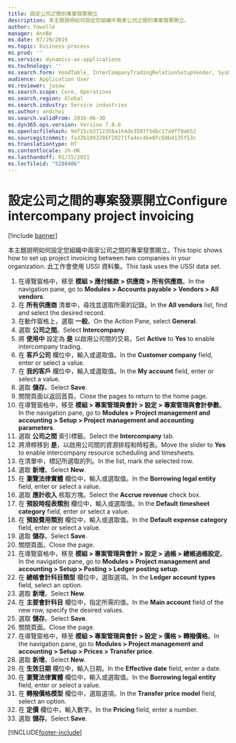 ```yaml
---
title: 設定公司之間的專案發票開立
description: 本主題說明如何設定您組織中兩家公司之間的專案發票開立。
author: Yowelle
manager: AnnBe
ms.date: 07/29/2019
ms.topic: business-process
ms.prod: ''
ms.service: dynamics-ax-applications
ms.technology: ''
ms.search.form: VendTable, InterCompanyTradingRelationSetupVendor, SysDataAreaSelectLookup, ProjParameters, ProjPosting, ProjTransferPrice
audience: Application User
ms.reviewer: josaw
ms.search.scope: Core, Operations
ms.search.region: Global
ms.search.industry: Service industries
ms.author: andchoi
ms.search.validFrom: 2016-06-30
ms.dyn365.ops.version: Version 7.0.0
ms.openlocfilehash: 9df15cb3712356a164de3507f5dbc17a9ff9a652
ms.sourcegitcommit: fa32b1893286f20271fa4ec4be8fc68bd135f53c
ms.translationtype: HT
ms.contentlocale: zh-HK
ms.lasthandoff: 02/15/2021
ms.locfileid: "5288406"
---
```

# <a name="configure-intercompany-project-invoicing"></a><span data-ttu-id="94537-103">設定公司之間的專案發票開立</span><span class="sxs-lookup"><span data-stu-id="94537-103">Configure intercompany project invoicing</span></span>

[!include [banner](../../includes/banner.md)]

<span data-ttu-id="94537-104">本主題說明如何設定您組織中兩家公司之間的專案發票開立。</span><span class="sxs-lookup"><span data-stu-id="94537-104">This topic shows how to set up project invoicing between two companies in your organization.</span></span> <span data-ttu-id="94537-105">此工作會使用 USSI 資料集。</span><span class="sxs-lookup"><span data-stu-id="94537-105">This task uses the USSI data set.</span></span>

1. <span data-ttu-id="94537-106">在導覽窗格中，移至 **模組 > 應付帳款 > 供應商 > 所有供應商**。</span><span class="sxs-lookup"><span data-stu-id="94537-106">In the navigation pane, go to **Modules > Accounts payable > Vendors > All vendors**.</span></span>
2. <span data-ttu-id="94537-107">在 **所有供應商** 清單中，尋找並選取所需的記錄。</span><span class="sxs-lookup"><span data-stu-id="94537-107">In the **All vendors** list, find and select the desired record.</span></span>
3. <span data-ttu-id="94537-108">在動作窗格上，選取 **一般**。</span><span class="sxs-lookup"><span data-stu-id="94537-108">On the Action Pane, select **General**.</span></span>
4. <span data-ttu-id="94537-109">選取 **公司之間**。</span><span class="sxs-lookup"><span data-stu-id="94537-109">Select **Intercompany**.</span></span>
5. <span data-ttu-id="94537-110">將 **使用中** 設定為 **是** 以啟用公司間的交易。</span><span class="sxs-lookup"><span data-stu-id="94537-110">Set **Active** to **Yes** to enable intercompany trading.</span></span>
6. <span data-ttu-id="94537-111">在 **客戶公司** 欄位中，輸入或選取值。</span><span class="sxs-lookup"><span data-stu-id="94537-111">In the **Customer company** field, enter or select a value.</span></span>
7. <span data-ttu-id="94537-112">在 **我的客戶** 欄位中，輸入或選取值。</span><span class="sxs-lookup"><span data-stu-id="94537-112">In the **My account** field, enter or select a value.</span></span>
8. <span data-ttu-id="94537-113">選取 **儲存**。</span><span class="sxs-lookup"><span data-stu-id="94537-113">Select **Save**.</span></span>
9. <span data-ttu-id="94537-114">關閉頁面以返回首頁。</span><span class="sxs-lookup"><span data-stu-id="94537-114">Close the pages to return to the home page.</span></span>
10. <span data-ttu-id="94537-115">在導覽窗格中，移至 **模組 > 專案管理與會計 > 設定 > 專案管理與會計參數**。</span><span class="sxs-lookup"><span data-stu-id="94537-115">In the navigation pane, go to **Modules > Project management and accounting > Setup > Project management and accounting parameters**.</span></span>
11. <span data-ttu-id="94537-116">選取 **公司之間** 索引標籤。</span><span class="sxs-lookup"><span data-stu-id="94537-116">Select the **Intercompany** tab.</span></span>
12. <span data-ttu-id="94537-117">將滑桿移到 **是**，以啟用公司間的資源排程和時程表。</span><span class="sxs-lookup"><span data-stu-id="94537-117">Move the slider to **Yes** to enable intercompany resource scheduling and timesheets.</span></span>
13. <span data-ttu-id="94537-118">在清單中，標記所選取的列。</span><span class="sxs-lookup"><span data-stu-id="94537-118">In the list, mark the selected row.</span></span>
14. <span data-ttu-id="94537-119">選取 **新增**。</span><span class="sxs-lookup"><span data-stu-id="94537-119">Select **New**.</span></span>
15. <span data-ttu-id="94537-120">在 **瀏覽法律實體** 欄位中，輸入或選取值。</span><span class="sxs-lookup"><span data-stu-id="94537-120">In the **Borrowing legal entity** field, enter or select a value.</span></span>
16. <span data-ttu-id="94537-121">選取 **應計收入** 核取方塊。</span><span class="sxs-lookup"><span data-stu-id="94537-121">Select the **Accrue revenue** check box.</span></span>
17. <span data-ttu-id="94537-122">在 **預設時程表類別** 欄位中，輸入或選取值。</span><span class="sxs-lookup"><span data-stu-id="94537-122">In the **Default timesheet category** field, enter or select a value.</span></span>
18. <span data-ttu-id="94537-123">在 **預設費用類別** 欄位中，輸入或選取值。</span><span class="sxs-lookup"><span data-stu-id="94537-123">In the **Default expense category** field, enter or select a value.</span></span>
19. <span data-ttu-id="94537-124">選取 **儲存**。</span><span class="sxs-lookup"><span data-stu-id="94537-124">Select **Save**.</span></span>
20. <span data-ttu-id="94537-125">關閉頁面。</span><span class="sxs-lookup"><span data-stu-id="94537-125">Close the page.</span></span>
21. <span data-ttu-id="94537-126">在導覽窗格中，移至 **模組 > 專案管理與會計 > 設定 > 過帳 > 總帳過帳設定**。</span><span class="sxs-lookup"><span data-stu-id="94537-126">In the navigation pane, go to **Modules > Project management and accounting > Setup > Posting > Ledger posting setup**.</span></span>
22. <span data-ttu-id="94537-127">在 **總帳會計科目類型** 欄位中，選取選項。</span><span class="sxs-lookup"><span data-stu-id="94537-127">In the **Ledger account types** field, select an option.</span></span>
23. <span data-ttu-id="94537-128">選取 **新增**。</span><span class="sxs-lookup"><span data-stu-id="94537-128">Select **New**.</span></span>
24. <span data-ttu-id="94537-129">在 **主要會計科目** 欄位中，指定所需的值。</span><span class="sxs-lookup"><span data-stu-id="94537-129">In the **Main account** field of the new row, specify the desired values.</span></span>
25. <span data-ttu-id="94537-130">選取 **儲存**。</span><span class="sxs-lookup"><span data-stu-id="94537-130">Select **Save**.</span></span>
26. <span data-ttu-id="94537-131">關閉頁面。</span><span class="sxs-lookup"><span data-stu-id="94537-131">Close the page.</span></span>
27. <span data-ttu-id="94537-132">在導覽窗格中，移至 **模組 > 專案管理與會計 > 設定 > 價格 > 轉撥價格**。</span><span class="sxs-lookup"><span data-stu-id="94537-132">In the navigation pane, go to **Modules > Project management and accounting > Setup > Prices > Transfer price**.</span></span>
28. <span data-ttu-id="94537-133">選取 **新增**。</span><span class="sxs-lookup"><span data-stu-id="94537-133">Select **New**.</span></span>
29. <span data-ttu-id="94537-134">在 **生效日期** 欄位中，輸入日期。</span><span class="sxs-lookup"><span data-stu-id="94537-134">In the **Effective date** field, enter a date.</span></span>
30. <span data-ttu-id="94537-135">在 **瀏覽法律實體** 欄位中，輸入或選取值。</span><span class="sxs-lookup"><span data-stu-id="94537-135">In the **Borrowing legal entity** field, enter or select a value.</span></span>
31. <span data-ttu-id="94537-136">在 **轉撥價格模型** 欄位中，選取選項。</span><span class="sxs-lookup"><span data-stu-id="94537-136">In the **Transfer price model** field, select an option.</span></span>
32. <span data-ttu-id="94537-137">在 **定價** 欄位中，輸入數字。</span><span class="sxs-lookup"><span data-stu-id="94537-137">In the **Pricing** field, enter a number.</span></span>
33. <span data-ttu-id="94537-138">選取 **儲存**。</span><span class="sxs-lookup"><span data-stu-id="94537-138">Select **Save**.</span></span>



[!INCLUDE[footer-include](../../includes/footer-banner.md)]